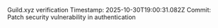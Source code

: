 Guild.xyz verification
Timestamp: 2025-10-30T19:00:31.082Z
Commit: Patch security vulnerability in authentication